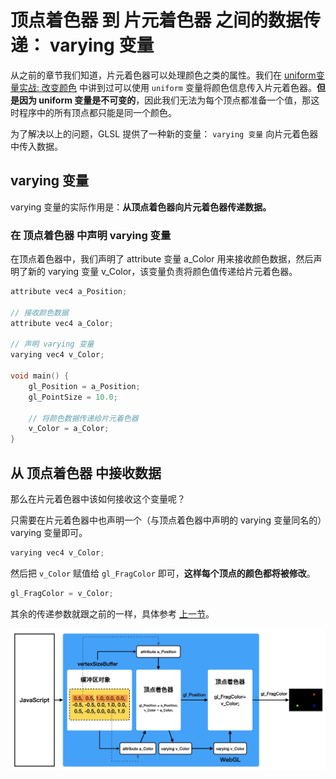 # 顶点着色器 到 片元着色器 之间的数据传递： varying 变量

从之前的章节我们知道，片元着色器可以处理颜色之类的属性。我们在 [uniform变量实战: 改变颜色](../lesson7/) 中讲到过可以使用 `uniform` 变量将颜色信息传入片元着色器。**但是因为 uniform 变量是不可变的**，因此我们无法为每个顶点都准备一个值，那这时程序中的所有顶点都只能是同一个颜色。

为了解决以上的问题，GLSL 提供了一种新的变量： `varying 变量` 向片元着色器中传入数据。

## varying 变量

varying 变量的实际作用是：**从顶点着色器向片元着色器传递数据。**

### 在 顶点着色器 中声明 varying 变量

在顶点着色器中，我们声明了 attribute 变量 a_Color 用来接收颜色数据，然后声明了新的 varying 变量 v_Color，该变量负责将颜色值传递给片元着色器。

```c++
attribute vec4 a_Position;

// 接收颜色数据
attribute vec4 a_Color;

// 声明 varying 变量
varying vec4 v_Color;

void main() {
    gl_Position = a_Position;
    gl_PointSize = 10.0;

    // 将颜色数据传递给片元着色器
    v_Color = a_Color;
}
```

## 从 顶点着色器 中接收数据
那么在片元着色器中该如何接收这个变量呢？

只需要在片元着色器中也声明一个（与顶点着色器中声明的 varying 变量同名的）varying 变量即可。

```c++
varying vec4 v_Color;
```

然后把 `v_Color` 赋值给 `gl_FragColor` 即可，**这样每个顶点的颜色都将被修改**。
```c++
gl_FragColor = v_Color;
```

其余的传递参数就跟之前的一样，具体参考 [上一节](../lesson17/)。


<img src="https://github.com/zqiangxu/webgl/blob/main/assets/book/lesson18/process.png?raw=true" width="1000px"/>